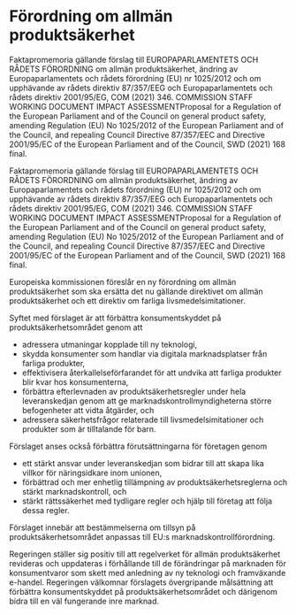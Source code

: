 # Förordning om allmän produktsäkerhet

Faktapromemoria gällande förslag till EUROPAPARLAMENTETS OCH RÅDETS FÖRORDNING om allmän produktsäkerhet, ändring av Europaparlamentets och rådets förordning (EU) nr 1025/2012 och om upphävande av rådets direktiv 87/357/EEG och Europaparlamentets och rådets direktiv 2001/95/EG, COM (2021) 346. COMMISSION STAFF WORKING DOCUMENT IMPACT ASSESSMENTProposal for a Regulation of the European Parliament and of the Council on general product safety, amending Regulation (EU) No 1025/2012 of the European Parliament and of the Council, and repealing Council Directive 87/357/EEC and Directive 2001/95/EC of the European Parliament and of the Council, SWD (2021) 168 final.

Faktapromemoria gällande förslag till EUROPAPARLAMENTETS OCH RÅDETS FÖRORDNING om allmän produktsäkerhet, ändring av Europaparlamentets och rådets förordning (EU) nr 1025/2012 och om upphävande av rådets direktiv 87/357/EEG och Europaparlamentets och rådets direktiv 2001/95/EG, COM (2021) 346. COMMISSION STAFF WORKING DOCUMENT IMPACT ASSESSMENTProposal for a Regulation of the European Parliament and of the Council on general product safety, amending Regulation (EU) No 1025/2012 of the European Parliament and of the Council, and repealing Council Directive 87/357/EEC and Directive 2001/95/EC of the European Parliament and of the Council, SWD (2021) 168 final.

Europeiska kommissionen föreslår en ny förordning om allmän produktsäkerhet som ska ersätta det nu gällande direktivet om allmän produktsäkerhet och ett direktiv om farliga livsmedelsimitationer.

Syftet med förslaget är att förbättra konsumentskyddet på
produktsäkerhetsområdet genom att

* adressera utmaningar kopplade till ny teknologi,
* skydda konsumenter som handlar via digitala marknadsplatser från farliga produkter,
* effektivisera återkallelseförfarandet för att undvika att farliga produkter blir kvar hos konsumenterna,
* förbättra efterlevnaden av produktsäkerhetsregler under hela leveranskedjan genom att ge marknadskontrollmyndigheterna större befogenheter att vidta åtgärder, och
* adressera säkerhetsfrågor relaterade till livsmedelsimitationer och produkter som är tilltalande för barn.

Förslaget anses också förbättra förutsättningarna för företagen genom

* ett stärkt ansvar under leveranskedjan som bidrar till att skapa lika villkor för näringsidkare inom unionen,
* förbättrad och mer enhetlig tillämpning av produktsäkerhetsreglerna och stärkt marknadskontroll, och
* stärkt rättssäkerhet med tydligare regler och hjälp till företag att följa dessa regler.

Förslaget innebär att bestämmelserna om tillsyn på produktsäkerhetsområdet anpassas till EU:s marknadskontrollförordning.

Regeringen ställer sig positiv till att regelverket för allmän produktsäkerhet revideras och uppdateras i förhållande till de förändringar på marknaden för konsumentvaror som skett med anledning av ny teknologi och framväxande e-handel. Regeringen välkomnar förslagets övergripande målsättning att förbättra konsumentskyddet på produktsäkerhetsområdet och därigenom bidra till en väl fungerande inre marknad.
